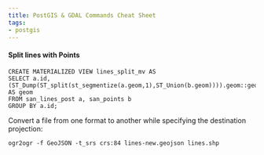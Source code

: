 ```yaml
---
title: PostGIS & GDAL Commands Cheat Sheet
tags:
- postgis
---
```


#### Split lines with Points
```
CREATE MATERIALIZED VIEW lines_split_mv AS
SELECT a.id, (ST_Dump(ST_split(st_segmentize(a.geom,1),ST_Union(b.geom)))).geom::geometry(LINESTRING) AS geom 
FROM san_lines_post a, san_points b
GROUP BY a.id;
```

Convert a file from one format to another while specifying the destination projection:

```
ogr2ogr -f GeoJSON -t_srs crs:84 lines-new.geojson lines.shp
```